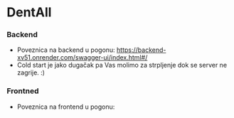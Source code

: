 # DentAll 

### Backend
 - Poveznica na backend u pogonu: https://backend-xv51.onrender.com/swagger-ui/index.html#/
 - Cold start je jako dugačak pa Vas molimo za strpljenje dok se server ne zagrije. :)
### Frontned
 - Poveznica na frontend u pogonu: 